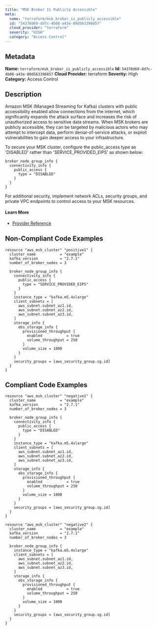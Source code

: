 ```yaml
---
title: "MSK Broker Is Publicly Accessible"
meta:
  name: "terraform/msk_broker_is_publicly_accessible"
  id: "54378d69-dd7c-4b08-a43e-80d563396857"
  cloud_provider: "terraform"
  severity: "HIGH"
  category: "Access Control"
---
```

## Metadata
**Name:** `terraform/msk_broker_is_publicly_accessible`
**Id:** `54378d69-dd7c-4b08-a43e-80d563396857`
**Cloud Provider:** terraform
**Severity:** High
**Category:** Access Control
## Description
Amazon MSK (Managed Streaming for Kafka) clusters with public accessibility enabled allow connections from the internet, which significantly expands the attack surface and increases the risk of unauthorized access to sensitive data streams. When MSK brokers are publicly accessible, they can be targeted by malicious actors who may attempt to intercept data, perform denial-of-service attacks, or exploit vulnerabilities to gain deeper access to your infrastructure. 

To secure your MSK cluster, configure the public_access type as 'DISABLED' rather than 'SERVICE_PROVIDED_EIPS' as shown below:

```hcl
broker_node_group_info {
  connectivity_info {
    public_access {
      type = "DISABLED"
    }
  }
}
```

For additional security, implement network ACLs, security groups, and private VPC endpoints to control access to your MSK resources.

#### Learn More

 - [Provider Reference](https://registry.terraform.io/providers/hashicorp/aws/latest/docs/resources/msk_cluster#public_access)

## Non-Compliant Code Examples
```aws
resource "aws_msk_cluster" "positive1" {
  cluster_name           = "example"
  kafka_version          = "2.7.1"
  number_of_broker_nodes = 3

  broker_node_group_info {
    connectivity_info {
      public_access {
        type = "SERVICE_PROVIDED_EIPS"
      }
    }
    instance_type = "kafka.m5.4xlarge"
    client_subnets = [
      aws_subnet.subnet_az1.id,
      aws_subnet.subnet_az2.id,
      aws_subnet.subnet_az3.id,
    ]
    storage_info {
      ebs_storage_info {
        provisioned_throughput {
          enabled           = true
          volume_throughput = 250
        }
        volume_size = 1000
      }
    }
    security_groups = [aws_security_group.sg.id]
  }
}

```

## Compliant Code Examples
```aws
resource "aws_msk_cluster" "negative1" {
  cluster_name           = "example"
  kafka_version          = "2.7.1"
  number_of_broker_nodes = 3

  broker_node_group_info {
    connectivity_info {
      public_access {
        type = "DISABLED"
      }
    }
    instance_type = "kafka.m5.4xlarge"
    client_subnets = [
      aws_subnet.subnet_az1.id,
      aws_subnet.subnet_az2.id,
      aws_subnet.subnet_az3.id,
    ]
    storage_info {
      ebs_storage_info {
        provisioned_throughput {
          enabled           = true
          volume_throughput = 250
        }
        volume_size = 1000
      }
    }
    security_groups = [aws_security_group.sg.id]
  }
}

```

```aws
resource "aws_msk_cluster" "negative2" {
  cluster_name           = "example"
  kafka_version          = "2.7.1"
  number_of_broker_nodes = 3

  broker_node_group_info {
    instance_type = "kafka.m5.4xlarge"
    client_subnets = [
      aws_subnet.subnet_az1.id,
      aws_subnet.subnet_az2.id,
      aws_subnet.subnet_az3.id,
    ]
    storage_info {
      ebs_storage_info {
        provisioned_throughput {
          enabled           = true
          volume_throughput = 250
        }
        volume_size = 1000
      }
    }
    security_groups = [aws_security_group.sg.id]
  }
}

```
